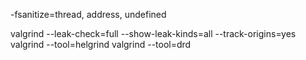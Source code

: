 -fsanitize=thread, address, undefined

valgrind --leak-check=full --show-leak-kinds=all --track-origins=yes
valgrind --tool=helgrind
valgrind --tool=drd
